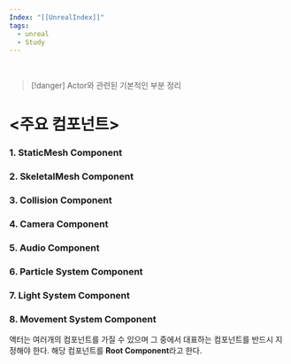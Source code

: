 ```yaml
---
Index: "[[UnrealIndex]]"
tags:
  - unreal
  - Study
---
```

   
> [!danger] Actor와 관련된 기본적인 부분 정리
   
# <주요 컴포넌트>
### 1. StaticMesh Component
### 2. SkeletalMesh Component
### 3. Collision Component
### 4. Camera Component
### 5. Audio Component
### 6. Particle System Component
### 7. Light System Component
### 8. Movement System Component

액터는 여러개의 컴포넌트를 가질 수 있으며 그 중에서 대표하는 컴포넌트를 반드시 지정해야 한다. 해당 컴포넌트를 **Root Component**라고 한다.

